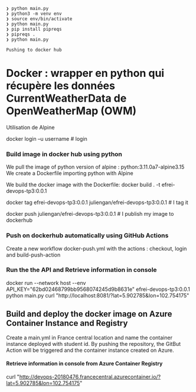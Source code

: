 ```
❯ python main.py
❯ python3 -m venv env
❯ source env/bin/activate
❯ python main.py
❯ pip install pipreqs
❯ pipreqs .
❯ python main.py

Pushing to docker hub

```

# Docker : wrapper en python qui récupère les données CurrentWeatherData de OpenWeatherMap (OWM)

Utilisation de Alpine 

docker login –u username # login

### Build image in docker hub using python 
We pull the image of python version of alpine : python:3.11.0a7-alpine3.15
We create a Dockerfile importing python with Alpine

We build the docker image with the Dockerfile:
docker build . -t efrei-devops-tp3:0.0.1

docker tag efrei-devops-tp3:0.0.1 juliengan/efrei-devops-tp3:0.0.1 # I tag it

docker push juliengan/efrei-devops-tp3:0.0.1 # I publish my image to dockerhub

### Push on dockerhub automatically using GitHub Actions
Create a new workflow docker-push.yml
with the actions : checkout, login and build-push-action

### Run the the API and Retrieve information in console

docker run --network host --env API_KEY="62bd02468799bb9568074245d9b8631e" efrei-devops-tp3:0.0.1 python main.py
curl "http://localhost:8081/?lat=5.902785&lon=102.754175"

## Build and deploy the docker image on Azure Container Instance and Registry

Create a main.yml in France central location and name the container instance deployed with student id. By pushing the repository, the GitBut Action will be triggered and the container instance created on Azure.


#### Retrieve information  in console from Azure Container Registry
curl "http://devops-20180476.francecentral.azurecontainer.io/?lat=5.902785&lon=102.754175"
